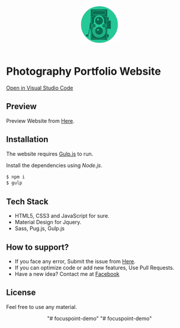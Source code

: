 <div align="center">
  <img src="public/images/logo.png" width="100">
<div>
<br>

<div align="left">

# Photography Portfolio Website

[Open in Visual Studio Code](https://vscode.dev/github/kareem-m/photography-portfolio)

## Preview

Preview Website from [Here](https://thepgamr.netlify.app).

## Installation

The website requires [Gulp.js](https://gulpjs.com/) to run.

Install the dependencies using *Node.js*.

```sh
$ npm i
$ gulp
```

## Tech Stack

- HTML5, CSS3 and JavaScript for sure.
- Material Design for Jquery.
- Sass, Pug.js, Gulp.js

## How to support?

- If you face any error, Submit the issue from [Here](https://github.com/kareem-m/photography-portfolio/issues).
- If you can optimize code or add new features, Use Pull Requests.
- Have a new idea? Contact me at [Facebook](https://www.facebook.com/kareem1911)

## License
Feel free to use any material.

</div>"# focuspoint-demo" 
"# focuspoint-demo" 
